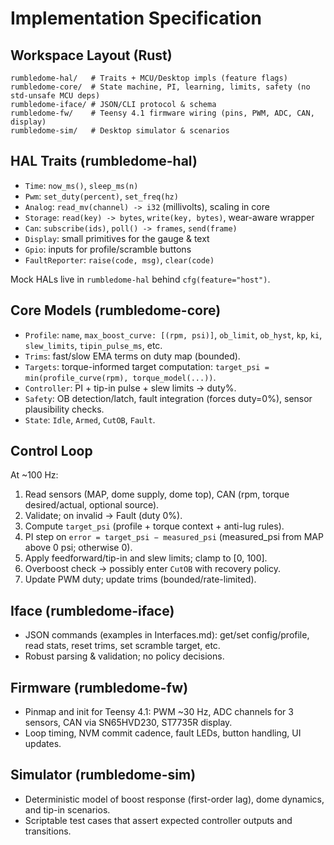 # Implementation Specification

## Workspace Layout (Rust)

```
rumbledome-hal/   # Traits + MCU/Desktop impls (feature flags)
rumbledome-core/  # State machine, PI, learning, limits, safety (no std-unsafe MCU deps)
rumbledome-iface/ # JSON/CLI protocol & schema
rumbledome-fw/    # Teensy 4.1 firmware wiring (pins, PWM, ADC, CAN, display)
rumbledome-sim/   # Desktop simulator & scenarios
```

## HAL Traits (rumbledome-hal)

- `Time`: `now_ms()`, `sleep_ms(n)`
- `Pwm`: `set_duty(percent)`, `set_freq(hz)`
- `Analog`: `read_mv(channel) -> i32` (millivolts), scaling in core
- `Storage`: `read(key) -> bytes`, `write(key, bytes)`, wear-aware wrapper
- `Can`: `subscribe(ids)`, `poll() -> frames`, `send(frame)`
- `Display`: small primitives for the gauge & text
- `Gpio`: inputs for profile/scramble buttons
- `FaultReporter`: `raise(code, msg)`, `clear(code)`

Mock HALs live in `rumbledome-hal` behind `cfg(feature="host")`.

## Core Models (rumbledome-core)

- `Profile`: `name`, `max_boost_curve: [(rpm, psi)]`, `ob_limit`, `ob_hyst`, `kp`, `ki`, `slew_limits`, `tipin_pulse_ms`, etc.
- `Trims`: fast/slow EMA terms on duty map (bounded).
- `Targets`: torque-informed target computation: `target_psi = min(profile_curve(rpm), torque_model(...))`.
- `Controller`: PI + tip-in pulse + slew limits → duty%.
- `Safety`: OB detection/latch, fault integration (forces duty=0%), sensor plausibility checks.
- `State`: `Idle`, `Armed`, `CutOB`, `Fault`.

## Control Loop

At ~100 Hz:
1. Read sensors (MAP, dome supply, dome top), CAN (rpm, torque desired/actual, optional source).
2. Validate; on invalid → Fault (duty 0%).
3. Compute `target_psi` (profile + torque context + anti-lug rules).
4. PI step on `error = target_psi − measured_psi` (measured_psi from MAP above 0 psi; otherwise 0).
5. Apply feedforward/tip-in and slew limits; clamp to [0, 100].
6. Overboost check → possibly enter `CutOB` with recovery policy.
7. Update PWM duty; update trims (bounded/rate-limited).

## Iface (rumbledome-iface)

- JSON commands (examples in Interfaces.md): get/set config/profile, read stats, reset trims, set scramble target, etc.
- Robust parsing & validation; no policy decisions.

## Firmware (rumbledome-fw)

- Pinmap and init for Teensy 4.1: PWM ~30 Hz, ADC channels for 3 sensors, CAN via SN65HVD230, ST7735R display.
- Loop timing, NVM commit cadence, fault LEDs, button handling, UI updates.

## Simulator (rumbledome-sim)

- Deterministic model of boost response (first-order lag), dome dynamics, and tip-in scenarios.
- Scriptable test cases that assert expected controller outputs and transitions.
